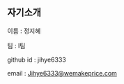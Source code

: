 자기소개
------------------
이름 : 정지혜

팀 : I팀

github id : jihye6333 

email : Jihye6333@wemakeprice.com
